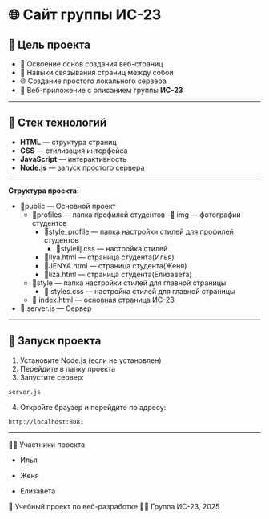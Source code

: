 # 🌐 Сайт группы ИС-23

## 🎯 Цель проекта

- 🧱 Освоение основ создания веб-страниц
- 🔗 Навыки связывания страниц между собой
- 🌐 Создание простого локального сервера
- 👥 Веб-приложение с описанием группы **ИС-23**

---

## 🧰 Стек технологий

- **HTML** — структура страниц
- **CSS** — стилизация интерфейса
- **JavaScript** — интерактивность
- **Node.js** — запуск простого сервера

---
**Структура проекта:**  
- 📁public — Основной проект
  - 📁profiles — папка профилей студентов
    -📁 img — фотографии студентов
    - 📁style_profile — папка настройки стилей для профилей студентов
      - 📄styleilj.css — настройка стилей 
    - 📄Ilya.html — страница студента(Илья)
    - 📄JENYA.html — страница студента(Женя)
    - 📄liza.html — страница студента(Елизавета)
  - 📁style — папка настройки стилей для главной страницы
    - 📄 styles.css — настройка стилей для главной страницы
  - 📄 index.html — основная страница ИС-23
- 📄 server.js — Сервер
---

## 🚀 Запуск проекта

1. Установите Node.js (если не установлен)
2. Перейдите в папку проекта
3. Запустите сервер:

```bash
server.js
```
4. Откройте браузер и перейдите по адресу:
```bash
http://localhost:8081
```
---
👨‍🎓 Участники проекта
- Илья
  
- Женя

-  Елизавета

📘 Учебный проект по веб-разработке
👨‍🏫 Группа ИС-23, 2025
